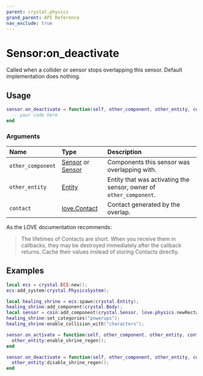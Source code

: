 ```yaml
---
parent: crystal.physics
grand_parent: API Reference
nav_exclude: true
---
```


# Sensor:on_deactivate

Called when a collider or sensor stops overlapping this sensor. Default implementation does nothing.

## Usage

```lua
sensor.on_deactivate = function(self, other_component, other_entity, contact)
  -- your code here
end
```

### Arguments

| Name              | Type                                            | Description                                                        |
| :---------------- | :---------------------------------------------- | :----------------------------------------------------------------- |
| `other_component` | [Sensor](sensor) or [Sensor](sensor)            | Components this sensor was overlapping with.                       |
| `other_entity`    | [Entity](/crystal/api/ecs/entity)               | Entity that was activating the sensor, owner of `other_component`. |
| `contact`         | [love.Contact](https://love2d.org/wiki/Contact) | Contact generated by the overlap.                                  |

As the LOVE documentation recommends:

> The lifetimes of Contacts are short. When you receive them in callbacks, they may be destroyed immediately after the callback returns. Cache their values instead of storing Contacts directly.

## Examples

```lua
local ecs = crystal.ECS:new();
ecs:add_system(crystal.PhysicsSystem);

local healing_shrine = ecs:spawn(crystal.Entity);
healing_shrine:add_component(crystal.Body);
local sensor = coin:add_component(crystal.Sensor, love.physics.newRectangle(100, 100));
healing_shrine:set_categories("powerups");
healing_shrine:enable_collision_with("characters");

sensor.on_activate = function(self, other_component, other_entity, contact)
  other_entity:enable_shrine_regen();
end

sensor.on_deactivate = function(self, other_component, other_entity, contact)
  other_entity:disable_shrine_regen();
end
```
